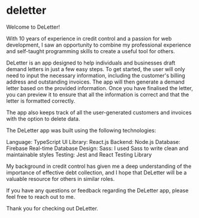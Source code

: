 # deletter

Welcome to DeLetter!

With 10 years of experience in credit control and a passion for web development, I saw an opportunity to combine my professional experience and self-taught programming skills to create a useful tool for others.

DeLetter is an app designed to help individuals and businesses draft demand letters in just a few easy steps. To get started, the user will only need to input the necessary information, including the customer's billing address and outstanding invoices. The app will then generate a demand letter based on the provided information. Once you have finalised the letter, you can preview it to ensure that all the information is correct and that the letter is formatted correctly. 

The app also keeps track of all the user-generated customers and invoices with the option to delete data.

The DeLetter app was built using the following technologies:

Language: TypeScript
UI Library: React.js
Backend: Node.js
Database: Firebase Real-time Database
Design: Sass: I used Sass to write clean and maintainable styles
Testing: Jest and React Testing Library 

My background in credit control has given me a deep understanding of the importance of effective debt collection, and I hope that DeLetter will be a valuable resource for others in similar roles.

If you have any questions or feedback regarding the DeLetter app, please feel free to reach out to me.

Thank you for checking out DeLetter.
